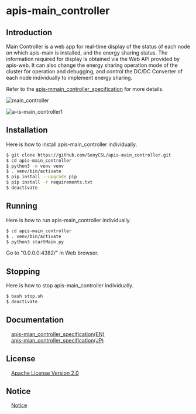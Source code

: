 # apis-main_controller

## Introduction
Main Controller is a web app for real-time display of the status of each node on which apis-main is installed, and the energy sharing status. The information required for display is obtained via the Web API provided by apis-web. It can also change the energy sharing operation mode of the cluster for operation and debugging, and control the DC/DC Converter of each node individually to implement energy sharing. 

Refer to the [apis-mmain_controller_specification](#anchor1) for more details.

![main_controller](https://user-images.githubusercontent.com/71874910/94902724-9b986b00-04d3-11eb-8103-e01691331ec1.PNG)

![a-is-main_controller1](https://user-images.githubusercontent.com/71874910/94903046-25e0cf00-04d4-11eb-83b4-dac12ae0daf9.PNG)

## Installation
Here is how to install apis-main_controller individually.  

```bash
$ git clone https://github.com/SonyCSL/apis-main_controller.git
$ cd apis-main_controller
$ python3 -m venv venv
$ . venv/bin/activate
$ pip install --upgrade pip
$ pip install -r requirements.txt
$ deactivate
```

## Running
Here is how to run apis-main_controller individually.  

```bash
$ cd apis-main_controller
$ . venv/bin/activate
$ python3 startMain.py
```
Go to "0.0.0.0:4382/" in Web browser.

## Stopping
Here is how to stop apis-main_controller individually.  

```bash
$ bash stop.sh
$ deactivate
```
<a id="anchor1"></a>
## Documentation
&emsp;[apis-mian_controller_specification(EN)](https://github.com/SonyCSL/apis-main_controller/blob/master/doc/en/apis-main-controller_specification_en.md)  
&emsp;[apis-mian_controller_specification(JP)](https://github.com/SonyCSL/apis-main_controller/blob/master/doc/jp/apis-main-controller_specification.md)



## License
&emsp;[Apache License Version 2.0](https://github.com/oes-github/apis-main-controller/blob/master/LICENSE)


## Notice
&emsp;[Notice](https://github.com/oes-github/apis-main-controller/blob/master/NOTICE.md)
